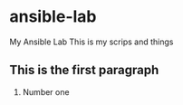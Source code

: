 # ansible-lab
My Ansible Lab
This is my scrips and things 

## This is the first paragraph

1. Number one